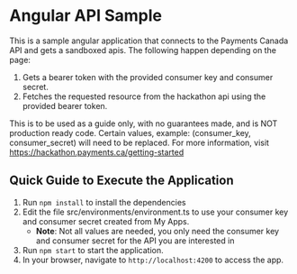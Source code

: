 # Angular API Sample

This is a sample angular application that connects to the Payments Canada API and gets a sandboxed apis. The following happen depending on the page:

1. Gets a bearer token with the provided consumer key and consumer secret.
2. Fetches the requested resource from the hackathon api using the provided bearer token.

This is to be used as a guide only, with no guarantees made, and is NOT production ready code. Certain values, example: (consumer_key, consumer_secret) will need to be replaced. For more information, visit https://hackathon.payments.ca/getting-started

## Quick Guide to Execute the Application
1. Run `npm install` to install the dependencies
2. Edit the file src/environments/environment.ts to use your consumer key and consumer secret created from My Apps.
   * **Note**: Not all values are needed, you only need the consumer key and consumer secret for the API you are interested in
2. Run `npm start` to start the application.
3. In your browser, navigate to `http://localhost:4200` to access the app.
